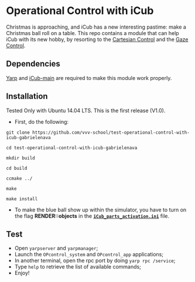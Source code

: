 # Operational Control with iCub

Christmas is approaching, and iCub has a new interesting pastime: make a Christmas ball roll on a table. This repo contains a module that can help iCub with its new hobby, by resorting to the [Cartesian Control](http://wiki.icub.org/iCub/main/dox/html/icub_cartesian_interface.html) and the [Gaze Control](http://wiki.icub.org/iCub/main/dox/html/icub_gaze_interface.html).

## Dependencies 

[Yarp](https://github.com/robotology/yarp) and [iCub-main](https://github.com/robotology/icub-main) are required to make this module work properly.

## Installation

Tested Only with Ubuntu 14.04 LTS. This is the first release (V1.0).

- First, do the following:

`git clone https://github.com/vvv-school/test-operational-control-with-icub-gabrielenava`
 
 `cd test-operational-control-with-icub-gabrielenava`
 
 `mkdir build`
 
 `cd build`
 
 `ccmake ../`
 
 `make`
 
 `make install`
 
- To make the blue ball show up within the simulator, you have to turn on the
flag **RENDER::objects** in the [**`iCub_parts_activation.ini`**](https://github.com/robotology/icub-main/blob/master/app/simConfig/conf/iCub_parts_activation.ini#L28) file.

## Test

- Open `yarpserver` and `yarpmanager`;
- Launch the `OPcontrol_system` and `OPcontrol_app` applications;
- In another terminal, open the rpc port by doing `yarp rpc /service`;
- Type `help` to retrieve the list of available commands;
- Enjoy!




